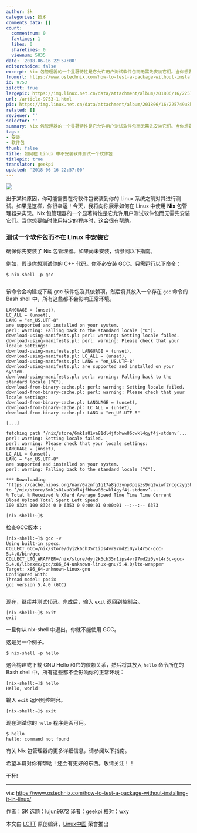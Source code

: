 ```yaml
---
author: Sk
categories: 技术
comments_data: []
count:
  commentnum: 0
  favtimes: 1
  likes: 0
  sharetimes: 0
  viewnum: 5035
date: '2018-06-16 22:57:00'
editorchoice: false
excerpt: Nix 包管理器的一个显著特性是它允许用户测试软件包而无需先安装它们。当你想要临时使用特定的程序时，这会很有帮助。
fromurl: https://www.ostechnix.com/how-to-test-a-package-without-installing-it-in-linux/
id: 9753
islctt: true
largepic: https://img.linux.net.cn/data/attachment/album/201806/16/225749u8hbmbr1r88nhm1k.png
url: /article-9753-1.html
pic: https://img.linux.net.cn/data/attachment/album/201806/16/225749u8hbmbr1r88nhm1k.png.thumb.jpg
related: []
reviewer: ''
selector: ''
summary: Nix 包管理器的一个显著特性是它允许用户测试软件包而无需先安装它们。当你想要临时使用特定的程序时，这会很有帮助。
tags:
- 安装
- 软件包
thumb: false
title: 如何在 Linux 中不安装软件测试一个软件包
titlepic: true
translator: geekpi
updated: '2018-06-16 22:57:00'
---
```


![](/data/attachment/album/201806/16/225749u8hbmbr1r88nhm1k.png)


出于某种原因，你可能需要在将软件包安装到你的 Linux 系统之前对其进行测试。如果是这样，你很幸运！今天，我将向你展示如何在 Linux 中使用 **Nix** 包管理器来实现。Nix 包管理器的一个显著特性是它允许用户测试软件包而无需先安装它们。当你想要临时使用特定的程序时，这会很有帮助。


### 测试一个软件包而不在 Linux 中安装它


确保你先安装了 Nix 包管理器。如果尚未安装，请参阅以下指南。


例如，假设你想测试你的 C++ 代码。你不必安装 GCC。只需运行以下命令：



```
$ nix-shell -p gcc


```

该命令会构建或下载 gcc 软件包及其依赖项，然后将其放入一个存在 `gcc` 命令的 Bash shell 中，所有这些都不会影响正常环境。



```
LANGUAGE = (unset),
LC_ALL = (unset),
LANG = "en_US.UTF-8"
are supported and installed on your system.
perl: warning: Falling back to the standard locale ("C").
download-using-manifests.pl: perl: warning: Setting locale failed.
download-using-manifests.pl: perl: warning: Please check that your locale settings:
download-using-manifests.pl: LANGUAGE = (unset),
download-using-manifests.pl: LC_ALL = (unset),
download-using-manifests.pl: LANG = "en_US.UTF-8"
download-using-manifests.pl: are supported and installed on your system.
download-using-manifests.pl: perl: warning: Falling back to the standard locale ("C").
download-from-binary-cache.pl: perl: warning: Setting locale failed.
download-from-binary-cache.pl: perl: warning: Please check that your locale settings:
download-from-binary-cache.pl: LANGUAGE = (unset),
download-from-binary-cache.pl: LC_ALL = (unset),
download-from-binary-cache.pl: LANG = "en_US.UTF-8"

[...]

fetching path ‘/nix/store/6mk1s81va81dl4jfbhww86cwkl4gyf4j-stdenv’...
perl: warning: Setting locale failed.
perl: warning: Please check that your locale settings:
LANGUAGE = (unset),
LC_ALL = (unset),
LANG = "en_US.UTF-8"
are supported and installed on your system.
perl: warning: Falling back to the standard locale ("C").

*** Downloading ‘https://cache.nixos.org/nar/0aznfg1g17a8jdzvnp3pqszs9rq2wiwf2rcgczyg5b3k6d0iricl.nar.xz’ to ‘/nix/store/6mk1s81va81dl4jfbhww86cwkl4gyf4j-stdenv’...
% Total % Received % Xferd Average Speed Time Time Time Current
Dload Upload Total Spent Left Speed
100 8324 100 8324 0 0 6353 0 0:00:01 0:00:01 --:--:-- 6373

[nix-shell:~]$

```

检查GCC版本：



```
[nix-shell:~]$ gcc -v
Using built-in specs.
COLLECT_GCC=/nix/store/dyj2k6ch35r1ips4vr97md2i0yvl4r5c-gcc-5.4.0/bin/gcc
COLLECT_LTO_WRAPPER=/nix/store/dyj2k6ch35r1ips4vr97md2i0yvl4r5c-gcc-5.4.0/libexec/gcc/x86_64-unknown-linux-gnu/5.4.0/lto-wrapper
Target: x86_64-unknown-linux-gnu
Configured with:
Thread model: posix
gcc version 5.4.0 (GCC)


```

现在，继续并测试代码。完成后，输入 `exit` 返回到控制台。



```
[nix-shell:~]$ exit
exit

```

一旦你从 nix-shell 中退出，你就不能使用 GCC。


这是另一个例子。



```
$ nix-shell -p hello

```

这会构建或下载 GNU Hello 和它的依赖关系，然后将其放入 `hello` 命令所在的 Bash shell 中，所有这些都不会影响你的正常环境：



```
[nix-shell:~]$ hello
Hello, world!

```

输入 `exit` 返回到控制台。



```
[nix-shell:~]$ exit

```

现在测试你的 `hello` 程序是否可用。



```
$ hello
hello: command not found

```

有关 Nix 包管理器的更多详细信息，请参阅以下指南。


希望本篇对你有帮助！还会有更好的东西。敬请关注！！


干杯!




---


via: <https://www.ostechnix.com/how-to-test-a-package-without-installing-it-in-linux/>


作者：[SK](https://www.ostechnix.com/author/sk/) 选题：[lujun9972](https://github.com/lujun9972) 译者：[geekpi](https://github.com/geekpi) 校对：[wxy](https://github.com/wxy)


本文由 [LCTT](https://github.com/LCTT/TranslateProject) 原创编译，[Linux中国](https://linux.cn/) 荣誉推出